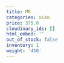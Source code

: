 ```yaml
---
title: MR
categories: xiao
price: 375.0
cloudinary_ids: []
html_embed: ''
out_of_stock: false
inventory: 1
weight: '450'
---
```


